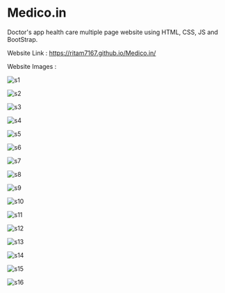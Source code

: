 # Medico.in
Doctor's app health care multiple page website using HTML, CSS, JS and BootStrap.

Website Link : https://ritam7167.github.io/Medico.in/

Website Images : 

![s1](https://github.com/Ritam7167/Medico.in/assets/65413330/89a95fbe-bb7d-4522-80df-e30d0fb856b3)

![s2](https://github.com/Ritam7167/Medico.in/assets/65413330/346b2e48-b928-4325-a94b-792c94254f4d)

![s3](https://github.com/Ritam7167/Medico.in/assets/65413330/1921e88d-2495-47cc-8373-8ca1921cba89)

![s4](https://github.com/Ritam7167/Medico.in/assets/65413330/4d0052d0-9f18-46ee-8193-817497046084)

![s5](https://github.com/Ritam7167/Medico.in/assets/65413330/49e3a44c-b28b-44a7-9c13-4dcedcb078dc)

![s6](https://github.com/Ritam7167/Medico.in/assets/65413330/f7c3d22b-f489-47a5-987f-7f62c2dba5a0)

![s7](https://github.com/Ritam7167/Medico.in/assets/65413330/281a41d6-c849-4327-913f-50158bee6c2e)

![s8](https://github.com/Ritam7167/Medico.in/assets/65413330/558af167-c8e6-4b1e-92c7-c2361defa35e)

![s9](https://github.com/Ritam7167/Medico.in/assets/65413330/d0056ca7-9117-456d-862f-30fbd1a4c943)

![s10](https://github.com/Ritam7167/Medico.in/assets/65413330/10468d15-6293-4195-afe5-9dc3c85ad2c1)

![s11](https://github.com/Ritam7167/Medico.in/assets/65413330/d8627620-05fa-450a-b93a-46475a9d205d)

![s12](https://github.com/Ritam7167/Medico.in/assets/65413330/2cb0bd58-f0b9-4d56-95bb-717a0b80c41a)

![s13](https://github.com/Ritam7167/Medico.in/assets/65413330/014523d7-f9e4-4aac-8f32-0daebf5957e0)

![s14](https://github.com/Ritam7167/Medico.in/assets/65413330/622674db-0274-4478-a6ef-fd8c2c85adc3)

![s15](https://github.com/Ritam7167/Medico.in/assets/65413330/98d9c4bf-9ae9-4c1d-a72a-e1b0c55a7615)

![s16](https://github.com/Ritam7167/Medico.in/assets/65413330/74bc3e50-21f5-4b42-8326-39cfc75b843e)

